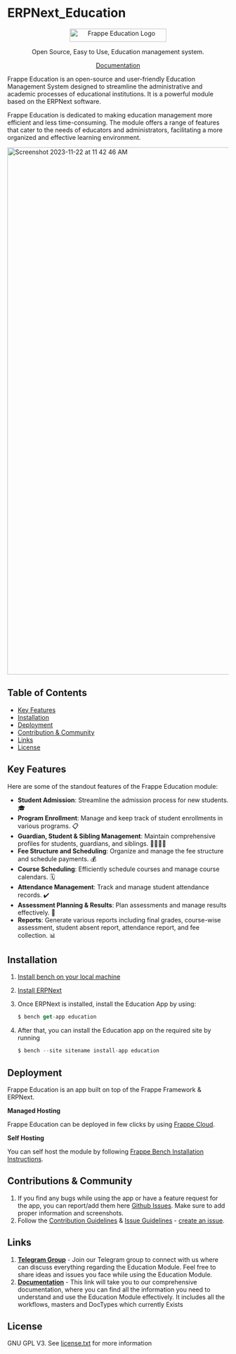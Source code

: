 
# ERPNext_Education

<p align="center">
    <img src="https://github-production-user-asset-6210df.s3.amazonaws.com/65544983/284810651-4625cf57-077d-4a79-b47f-9b989e27e41b.png" alt="Frappe Education Logo" width="220px" height="30px">
    <p align="center">Open Source, Easy to Use, Education management system.</p>
</p>
<p align="center">
    <a href="https://docs.erpnext.com/docs/v14/user/manual/en/education">
        Documentation
    </a>
</p>

Frappe Education is an open-source and user-friendly Education Management System designed to streamline the administrative and academic processes of educational institutions. It is a powerful module based on the ERPNext software.

Frappe Education is dedicated to making education management more efficient and less time-consuming. The module offers a range of features that cater to the needs of educators and administrators, facilitating a more organized and effective learning environment.

<img width="1200" alt="Screenshot 2023-11-22 at 11 42 46 AM" src="https://github.com/frappe/education/assets/65544983/11524744-de95-4b4a-8cb9-55479ae7aa60">


## Table of Contents

- [Key Features](#key-features)
- [Installation](#installation)
- [Deployment](#deployment)
- [Contribution & Community](#contributions--community)
- [Links](#links)
- [License](#license)

## Key Features

Here are some of the standout features of the Frappe Education module:

- **Student Admission**: Streamline the admission process for new students. 🎓
- **Program Enrollment**: Manage and keep track of student enrollments in various programs. 📋
- **Guardian, Student & Sibling Management**: Maintain comprehensive profiles for students, guardians, and siblings. 👨‍👩‍👧‍👦
- **Fee Structure and Scheduling**: Organize and manage the fee structure and schedule payments. 💰
- **Course Scheduling**: Efficiently schedule courses and manage course calendars. 🗓️
- **Attendance Management**: Track and manage student attendance records. ✔️
- **Assessment Planning & Results**: Plan assessments and manage results effectively. 📝
- **Reports**: Generate various reports including final grades, course-wise assessment, student absent report, attendance report, and fee collection. 📊


## Installation
1. [Install bench on your local machine](https://github.com/frappe/bench#installation)
2. [Install ERPNext](https://github.com/frappe/erpnext#installation)
3. Once ERPNext is installed, install the Education App by using:
    
    ```jsx
    $ bench get-app education
    ```
    
4. After that, you can install the Education app on the required site by running
    
    ```jsx
    $ bench --site sitename install-app education
    ```

## Deployment

Frappe Education is an app built on top of the Frappe Framework & ERPNext. 

**Managed Hosting**

Frappe Education can be deployed in few clicks by using [Frappe Cloud](https://frappecloud.com/marketplace/apps/education).

**Self Hosting**

You can self host the module by following [Frappe Bench Installation Instructions](https://github.com/frappe/bench#installation).

## Contributions & Community

1. If you find any bugs while using the app or have a feature request for the app, you can report/add them here [Github Issues](https://github.com/frappe/education/issues). Make sure to add proper information and screenshots. 
2. Follow the [Contribution Guidelines](https://github.com/frappe/erpnext/wiki/Issue-Guidelines) & [Issue Guidelines](https://github.com/frappe/erpnext/wiki/Issue-Guidelines) - [create an issue](https://github.com/frappe/education/issues/new).

## Links

1. **[Telegram Group](https://t.me/+DcKb53WLxTw2OGM1)** - Join our Telegram group to connect with us where can discuss everything regarding the Education Module. Feel free to share ideas and issues you face while using the Education Module.
2. **[Documentation](https://docs.erpnext.com/docs/v14/user/manual/en/education)** - This link will take you to our comprehensive documentation, where you can find all the information you need to understand and use the Education Module effectively. It includes all the workflows, masters and DocTypes which currently Exists


## License

GNU GPL V3. See [license.txt](https://github.com/frappe/agriculture/blob/develop/license.txt) for more information

